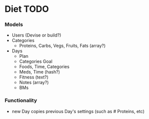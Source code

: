 # Diet TODO

### Models
- Users (Devise or build?)
- Categories
  - Proteins, Carbs, Vegs, Fruits, Fats (array?)
- Days
  - Plan
  - Categories Goal
  - Foods, Time, Categories
  - Meds, Time (hash?)
  - Fitness (text?)
  - Notes (array?)
  - BMs

### Functionality
- new Day copies previous Day's settings (such as # Proteins, etc)
